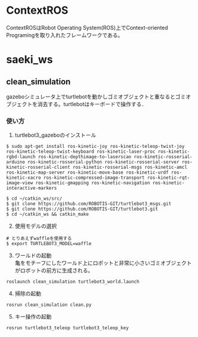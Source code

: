 # ContextROS
ContextROSはRobot Operating System(ROS)上でContext-oriented Programingを取り入れたフレームワークである。

# saeki_ws
## clean_simulation
gazeboシミュレータ上でturtlebotを動かしゴミオブジェクトと重なるとゴミオブジェクトを消去する。turtlebotはキーボードで操作する．

### 使い方
1. turtlebot3_gazeboのインストール

```
$ sudo apt-get install ros-kinetic-joy ros-kinetic-teleop-twist-joy ros-kinetic-teleop-twist-keyboard ros-kinetic-laser-proc ros-kinetic-rgbd-launch ros-kinetic-depthimage-to-laserscan ros-kinetic-rosserial-arduino ros-kinetic-rosserial-python ros-kinetic-rosserial-server ros-kinetic-rosserial-client ros-kinetic-rosserial-msgs ros-kinetic-amcl ros-kinetic-map-server ros-kinetic-move-base ros-kinetic-urdf ros-kinetic-xacro ros-kinetic-compressed-image-transport ros-kinetic-rqt-image-view ros-kinetic-gmapping ros-kinetic-navigation ros-kinetic-interactive-markers

$ cd ~/catkin_ws/src/
$ git clone https://github.com/ROBOTIS-GIT/turtlebot3_msgs.git
$ git clone https://github.com/ROBOTIS-GIT/turtlebot3.git
$ cd ~/catkin_ws && catkin_make
```

2. 使用モデルの選択

```
# とりあえずwaffleを使用する
$ export TURTLEBOT3_MODEL=waffle
```

3. ワールドの起動  
亀をモチーフにしたワールド上にロボットと非常に小さいゴミオブジェクトがロボットの前方に生成される。

```
roslaunch clean_simulation turtlebot3_world.launch
```

4. 掃除の起動

```
rosrun clean_simulation clean.py
```

5. キー操作の起動

```
rosrun turtlebot3_teleop turtlebot3_teleop_key
```
